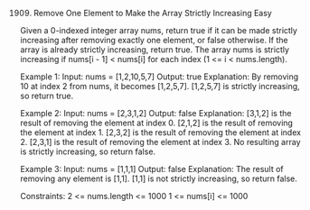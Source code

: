 1909. Remove One Element to Make the Array Strictly Increasing
Easy

Given a 0-indexed integer array nums, return true if it can be made strictly increasing after removing exactly one element, or false otherwise. If the array is already strictly increasing, return true.
The array nums is strictly increasing if nums[i - 1] < nums[i] for each index (1 <= i < nums.length).

Example 1:
Input: nums = [1,2,10,5,7]
Output: true
Explanation: By removing 10 at index 2 from nums, it becomes [1,2,5,7].
[1,2,5,7] is strictly increasing, so return true.

Example 2:
Input: nums = [2,3,1,2]
Output: false
Explanation:
[3,1,2] is the result of removing the element at index 0.
[2,1,2] is the result of removing the element at index 1.
[2,3,2] is the result of removing the element at index 2.
[2,3,1] is the result of removing the element at index 3.
No resulting array is strictly increasing, so return false.

Example 3:
Input: nums = [1,1,1]
Output: false
Explanation: The result of removing any element is [1,1].
[1,1] is not strictly increasing, so return false.
 
Constraints:
2 <= nums.length <= 1000
1 <= nums[i] <= 1000
